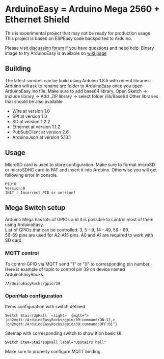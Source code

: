 # ArduinoEasy = Arduino Mega 2560 + Ethernet Shield

This is experimental project that may not be ready for production usage. This project is based on ESPEasy code backported to Arduino.

Please visit [discussion forum](https://www.letscontrolit.com/forum/viewtopic.php?f=18&t=2234) if you have questions and need help.
Binary image to try ArduinoEasy is available on [wiki page](https://www.letscontrolit.com/wiki/index.php/ArduinoEasy)

## Building
The latest sources can be build using Arduino 1.8.5 with recent libraries. Arduino will ask to rename src folder to ArduinoEasy once you open ArduinoEasy.ino file.
Make sure to add base64 library. Open Sketch -> Include library -> Add .ZIP library -> select folder /lib/Base64
Other libraries that should be also available
- Wire at version 1.0
- SPI at version 1.0
- SD at version 1.2.2
- Ethernet at version 1.1.2
- PubSubClient at version 2.6
- ArduinoJson at version 5.13.1

## Usage
MicroSD card is used to store configuration. Make sure to format microSD or microSDHC card to FAT and insert it into Arduino. Otherwise you will get following error in console.

    PID:0
    Version:0
    INIT : Incorrect PID or version!

## Mega Switch setup
Arduino Mega has lots of GPIOs and it is possible to control most of them using ArduinoEasy.  
List of GPIOs that can be controlled: 3, 5 - 9, 14 - 49, 56 - 69.  
56-69 pins are used for A2-A15 pins. A0 and A1 are required to work with SD card.

### MQTT control
To control GPIO via MQTT send "1" or "0" to corresponding pin number. Here is example of topic to control pin 39 on device named ArduinoEasyRocks.

    /ArduinoEasyRocks/gpio/39

### OpenHab configuration
Items configuration with switch defined

    Switch StairsUpHall  <light>  {mqtt=">[oh2mqtt:/ArduinoEasyRocks/gpio/39:command:ON:1],>[oh2mqtt:/ArduinoEasyRocks/gpio/39:command:OFF:0]"}

Sitemap with corresponding switch to show it on basic UI

    Switch item=StairsUpHall label="Upstairs hall"

Make sure to properly configure MQTT binding.
